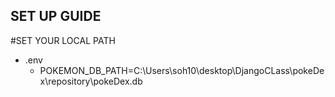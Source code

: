 ## SET UP GUIDE

#SET YOUR LOCAL PATH
- .env
	- POKEMON_DB_PATH=C:\\Users\\soh10\\desktop\\DjangoCLass\\pokeDex\\repository\\pokeDex.db
